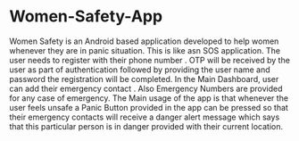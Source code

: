 # Women-Safety-App

Women Safety is an Android based application developed to help women whenever they are in panic situation. This is like asn SOS application. The user needs to register with their  phone number .
OTP will be received by the user as part of authentication followed by providing the user name  and password the registration will be completed. In the Main Dashboard, user can add their emergency contact . 
Also Emergency Numbers are provided for any case of emergency. The Main usage of the app is that whenever the user feels unsafe a Panic Button provided in the app can be pressed so that their emergency contacts will receive 
a danger alert message which says that this particular person is in danger provided with their current location.
